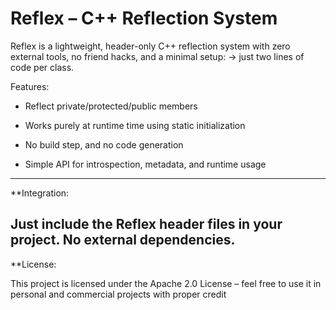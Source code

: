 # Reflex – C++ Reflection System

Reflex is a lightweight, header-only C++ reflection system with zero external tools, no friend hacks, and a minimal setup:
→ just two lines of code per class.

Features:

* Reflect private/protected/public members

* Works purely at runtime time using static initialization

* No build step, and no code generation

* Simple API for introspection, metadata, and runtime usage
---
**Integration:

Just include the Reflex header files in your project. No external dependencies.
---
**License:

This project is licensed under the Apache 2.0 License – feel free to use it in personal and commercial projects with proper credit
